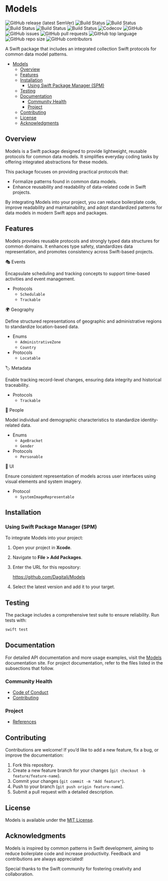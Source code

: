 # Models

![GitHub release (latest SemVer)](https://img.shields.io/github/v/release/Dagitali/Models?sort=semver)
![Build Status](https://github.com/Dagitali/Models/actions/workflows/lint.yml/badge.svg)
![Build Status](https://github.com/Dagitali/Models/actions/workflows/test.yml/badge.svg)
![Build Status](https://github.com/Dagitali/Models/actions/workflows/release.yml/badge.svg)
![Build Status](https://github.com/Dagitali/Models/actions/workflows/document.yml/badge.svg)
![Build Status](https://github.com/Dagitali/Models/actions/workflows/publish.yml/badge.svg)
![Codecov](https://codecov.io/gh/Dagitali/Models/branch/main/graph/badge.svg)
![GitHub](https://img.shields.io/github/license/Dagitali/Models)
![GitHub issues](https://img.shields.io/github/issues/Dagitali/Models)
![GitHub pull requests](https://img.shields.io/github/issues-pr/Dagitali/Models)
![GitHub top language](https://img.shields.io/github/languages/top/Dagitali/Models)
![GitHub repo size](https://img.shields.io/github/repo-size/Dagitali/Models)
![GitHub contributors](https://img.shields.io/github/contributors/Dagitali/Models)

A Swift package that includes an integrated collection Swift protocols for common data model
patterns.

- [Models](#models)
  - [Overview](#overview)
  - [Features](#features)
  - [Installation](#installation)
    - [Using Swift Package Manager (SPM)](#using-swift-package-manager-spm)
  - [Testing](#testing)
  - [Documentation](#documentation)
    - [Community Health](#community-health)
    - [Project](#project)
  - [Contributing](#contributing)
  - [License](#license)
  - [Acknowledgments](#acknowledgments)

## Overview

Models is a Swift package designed to provide lightweight, reusable protocols for common data
models.  It simplifies everyday coding tasks by offering integrated abstractions for these models.

This package focuses on providing practical protocols that:

- Formalize patterns found in common data models.
- Enhance reusability and readability of data-related code in Swift projects.

By integrating Models into your project, you can reduce boilerplate code, improve readability and
maintainability, and adopt standardized patterns for data models in modern Swift apps and packages.

## Features

Models provides reusable protocols and strongly typed data structures for common domains.  It
enhances type safety, standardizes data representation, and promotes consistency across Swift-based
projects.

🎭 Events

Encapsulate scheduling and tracking concepts to support time-based activities and event management.

- Protocols
  - `Schedulable`
  - `Trackable`

🌍 Geography

Define structured representations of geographic and administrative regions to standardize
location-based data.

- Enums
  - `AdministrativeZone`
  - `Country`
- Protocols
  - `Locatable`

🏷️ Metadata

Enable tracking record-level changes, ensuring data integrity and historical traceability.

- Protocols
  - `Trackable`

👤 People

Model individual and demographic characteristics to standardize identity-related data.

- Enums
  - `AgeBracket`
  - `Gender`
- Protocols
  - `Personable`

🎨 UI

Ensure consistent representation of models across user interfaces using visual elements and system
imagery.

- Protocol
  - `SystemImageRepresentable`

## Installation

### Using Swift Package Manager (SPM)

To integrate Models into your project:

1. Open your project in **Xcode**.
2. Navigate to **File > Add Packages**.
3. Enter the URL for this repository:

   <https://github.com/Dagitali/Models>

4. Select the latest version and add it to your target.

## Testing

The package includes a comprehensive test suite to ensure reliability.  Run tests with:

```bash
swift test
```

## Documentation

For detailed API documentation and more usage examples, visit the [Models][docs] documentation
site.  For project documentation, refer to the files listed in the subsections that follow.

### Community Health

- [Code of Conduct](CODE_OF_CONDUCT.md)
- [Contributing](CONTRIBUTING.md)

### Project

- [References](REFERENCES.md)

## Contributing

Contributions are welcome!  If you’d like to add a new feature, fix a bug, or improve the
documentation:

1. Fork this repository.
2. Create a new feature branch for your changes (`git checkout -b feature/feature-name`).
3. Commit your changes (`git commit -m "Add feature"`).
4. Push to your branch (`git push origin feature-name`).
5. Submit a pull request with a detailed description.

## License

Models is available under the [MIT License](LICENSE).

## Acknowledgments

Models is inspired by common patterns in Swift development, aiming to reduce boilerplate code and
increase productivity.  Feedback and contributions are always appreciated!

Special thanks to the Swift community for fostering creativity and collaboration.

[docs]: https://dagitali.github.io/Models/documentation/models/
